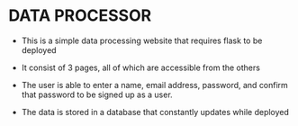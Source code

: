 
# DATA PROCESSOR
* This is a simple data processing website that requires flask to be deployed 
 
*  It consist of 3 pages, all of which are accessible from the others
 
* The user is able to enter a name, email address, password, and confirm that password to be signed up as a user.

* The data is stored in a database that constantly updates while deployed
